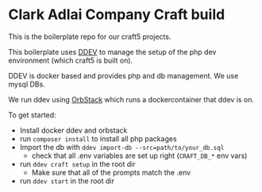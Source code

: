 # Clark Adlai Company Craft build

This is the boilerplate repo for our craft5 projects.

This boilerplate uses [DDEV](https://ddev.com/) to manage the setup of the php dev environment (which craft5 is built on). 

DDEV is docker based and provides php and db management. We use mysql DBs. 

We run ddev using [OrbStack](https://orbstack.dev/) which runs a dockercontainer that ddev is on.

To get started:

* Install docker ddev and orbstack
* run `composer install` to install all php packages
* Import the db with `ddev import-db --src=path/to/your_db.sql`
  * check that all .env variables are set up right (`CRAFT_DB_*` env vars)
* run `ddev craft setup` in the root dir
  * Make sure that all of the prompts match the .env 
* run `ddev start` in the root dir
